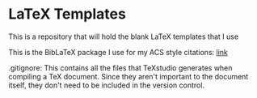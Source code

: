 # LaTeX Templates

This is a repository that will hold the blank LaTeX templates that I use

This is the BibLaTeX package I use for my ACS style citations: [link](https://www.ctan.org/pkg/biblatex-chem)

.gitignore: This contains all the files that TeXstudio generates when compiling a TeX document. Since they aren't important to the document itself, they don't need to be included in the version control.
